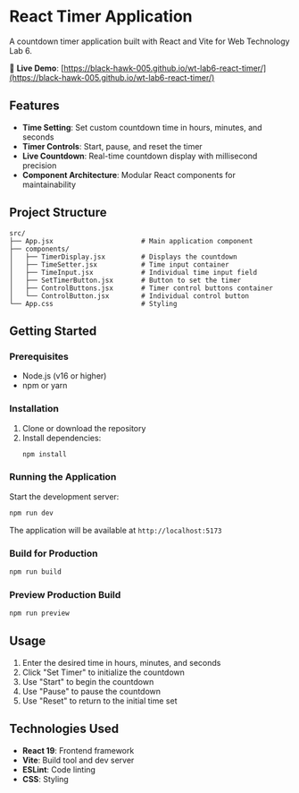 # React Timer Application

A countdown timer application built with React and Vite for Web Technology Lab 6.

🔗 **Live Demo**: [https://black-hawk-005.github.io/wt-lab6-react-timer/](https://black-hawk-005.github.io/wt-lab6-react-timer/)

## Features

- **Time Setting**: Set custom countdown time in hours, minutes, and seconds
- **Timer Controls**: Start, pause, and reset the timer
- **Live Countdown**: Real-time countdown display with millisecond precision
- **Component Architecture**: Modular React components for maintainability

## Project Structure

```
src/
├── App.jsx                      # Main application component
├── components/
│   ├── TimerDisplay.jsx         # Displays the countdown
│   ├── TimeSetter.jsx           # Time input container
│   ├── TimeInput.jsx            # Individual time input field
│   ├── SetTimerButton.jsx       # Button to set the timer
│   ├── ControlButtons.jsx       # Timer control buttons container
│   └── ControlButton.jsx        # Individual control button
└── App.css                      # Styling
```

## Getting Started

### Prerequisites

- Node.js (v16 or higher)
- npm or yarn

### Installation

1. Clone or download the repository
2. Install dependencies:
   ```bash
   npm install
   ```

### Running the Application

Start the development server:
```bash
npm run dev
```

The application will be available at `http://localhost:5173`

### Build for Production

```bash
npm run build
```

### Preview Production Build

```bash
npm run preview
```

## Usage

1. Enter the desired time in hours, minutes, and seconds
2. Click "Set Timer" to initialize the countdown
3. Use "Start" to begin the countdown
4. Use "Pause" to pause the countdown
5. Use "Reset" to return to the initial time set

## Technologies Used

- **React 19**: Frontend framework
- **Vite**: Build tool and dev server
- **ESLint**: Code linting
- **CSS**: Styling

